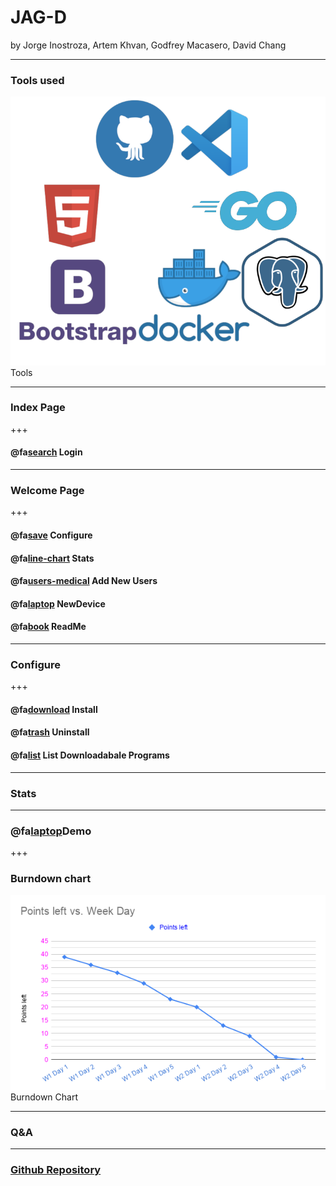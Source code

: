 # JAG-D

by Jorge Inostroza, Artem Khvan, Godfrey Macasero, David Chang

---

### Tools used

![Image](assets/ToolsProject2.png) Tools

---
### Index Page

+++
#### @fa[search]() Login

---
### Welcome Page

+++
#### @fa[save]() Configure
#### @fa[line-chart]() Stats
#### @fa[users-medical]() Add New Users
#### @fa[laptop]() NewDevice
#### @fa[book]() ReadMe

---

### Configure

+++
#### @fa[download]() Install
#### @fa[trash]() Uninstall
#### @fa[list]() List Downloadabale Programs
---
### Stats
---
### @fa[laptop]()Demo

+++
### Burndown chart
![Image](assets/burndownchart.png) Burndown Chart

---
### Q&A

---
### [Github Repository](https://github.com/190930-UTA-CW-Go/project2-AGDJ)
